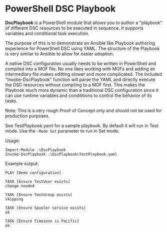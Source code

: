 # PowerShell DSC Playbook
**DscPlaybook** is a PowerShell module that allows you to author a "playbook" of different DSC resources to be executed in sequence. It supports variables and conditional task execution.

The purpose of this is to demonstrate an Ansible like Playbook authoring experience for PowerShell DSC using YAML. The structure of the Playbook is very similar to Ansible to allow for easier adoption.

A native DSC configuration usually needs to be written in PowerShell and compiled into a MOF file. No one likes working with MOFs and adding an intermediary file makes editting slower and more complicated. The included "Invoke-DscPlaybook" function will parse the YAML and directly execute the DSC resources without compiling to a MOF first. This makes the Playbook much more dynamic than a traditional DSC configuration since it can use runtime variables and condititions to control the behavior of its tasks.

Note: This is a very rough Proof of Concept only and should not be used for production purposes.

See TestPlaybook.yaml for a sample playbook. By default it will run in Test mode. Use the `-Mode Set` parameter to run in Set mode.

Usage:
```
Import-Module .\DscPlaybook
Invoke-DscPlaybook .\DscPlaybook\TestPlaybook.yaml
```

Example output:
```
PLAY [Demo configuration]

TASK [Ensure TestUser exists]
change needed

TASK [Ensure TestGroup exists]
skipping

TASK [Ensure Spooler service exists]
ok

TASK [Ensure Timezone is Pacific]
ok
```
